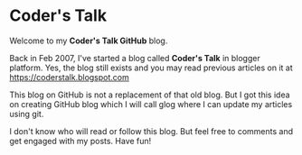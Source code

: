 # Coder's Talk

Welcome to my **Coder's Talk GitHub** blog. 

Back in Feb 2007, I've started a blog called **Coder's Talk** in blogger platform. Yes, the blog still exists and you may read previous articles on it at https://coderstalk.blogspot.com

This blog on GitHub is not a replacement of that old blog. But I got this idea on creating GitHub blog which I will call glog where I can update my articles using git.

I don't know who will read or follow this blog. But feel free to comments and get engaged with my posts. Have fun!
